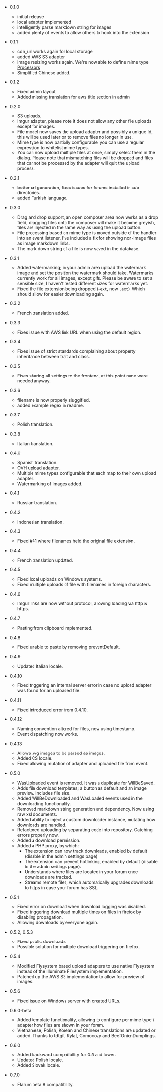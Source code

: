 - 0.1.0
  - initial release
  - local adapter implemented
  - intelligently parse markdown string for images
  - added plenty of events to allow others to hook into the extension

- 0.1.1
  - cdn_url works again for local storage
  - added AWS S3 adapter
  - image resizing works again. We're now able to define mime type [Processors](https://github.com/flagrow/upload/blob/master/src/Processors/ImageProcessor.php)
  - Simplified Chinese added.

- 0.1.2
  - Fixed admin layout
  - Added missing translation for aws title section in admin.

- 0.2.0
  - S3 uploads.
  - Imgur adapter, please note it does not allow any other file uploads except for images.
  - File model now saves the upload adapter and possibly a unique Id, this will be used later on to remove files no longer in use.
  - Mime type is now partially configurable, you can use a regular expression to whitelist mime types.
  - You can now upload multiple files at once, simply select them in the dialog. Please note that mismatching files will be dropped and files that cannot be processed by the adapter will quit the upload process.

- 0.2.1
  - better url generation, fixes issues for forums installed in sub directories.
  - added Turkish language.
- 0.3.0
  - Drag and drop support, an open composer area now works as a drop field, dragging files onto the composer will make it become greyish, files are injected in the same way as using the upload button.
  - File processing based on mime type is moved outside of the handler into an event listener. I've included a fix for showing non-image files as image markdown links.
  - The mark down string of a file is now saved in the database.
- 0.3.1
  - Added watermarking; in your admin area upload the watermark image and set the position the watermark should take. Watermarks currently work for all images, except gifs. Please be aware to set a sensible size, I haven't tested different sizes for watermarks yet.
  - Fixed the file extension being dropped (`-ext`, now `.ext`). Which should allow for easier downloading again.
- 0.3.2
  - French translation added.
- 0.3.3
  - Fixes issue with AWS link URL when using the default region.
- 0.3.4
  - Fixes issue of strict standards complaining about property inheritance between trait and class.
- 0.3.5
  - Fixes sharing all settings to the frontend, at this point none were needed anyway.
- 0.3.6
  - filename is now properly sluggified.
  - added example regex in readme.
- 0.3.7
  - Polish translation.
- 0.3.8
  - Italian translation.
- 0.4.0
  - Spanish translation.
  - OVH upload adapter.
  - Multiple mime types configurable that each map to their own upload adapter.
  - Watermarking of images added.
- 0.4.1
  - Russian translation.
- 0.4.2
  - Indonesian translation.
- 0.4.3
  - Fixed #41 where filenames held the original file extension.
- 0.4.4
  - French translation updated.
- 0.4.5
  - Fixed local uploads on Windows systems.
  - Fixed multiple uploads of file with filenames in foreign characters.
- 0.4.6
  - Imgur links are now without protocol, allowing loading via http & https.
- 0.4.7
  - Pasting from clipboard implemented.
- 0.4.8
  - Fixed unable to paste by removing preventDefault.
- 0.4.9
  - Updated Italian locale.
- 0.4.10
  - Fixed triggering an internal server error in case no upload adapter was found for an uploaded file.
- 0.4.11
  - Fixed introduced error from 0.4.10.
- 0.4.12
  - Naming convention altered for files, now using timestamp.
  - Event dispatching now works.
- 0.4.13
  - Allows svg images to be parsed as images.
  - Added CS locale.
  - Fixed allowing mutation of adapter and uploaded file from event.
- 0.5.0
  - WasUploaded event is removed. It was a duplicate for WillBeSaved.
  - Adds file download templates; a button as default and an image preview. Includes file size.
  - Added WillBeDownloaded and WasLoaded events used in the downloading functionality.
  - Removed markdown string generation and dependency. Now using raw xsl documents.
  - Added ability to inject a custom downloader instance, mutating how downloads are handled.
  - Refactored uploading by separating code into repository. Catching errors properly now.
  - Added a download permission.
  - Added a PHP proxy, by which:
    - The extension can now track downloads, enabled by default (disable in the admin settings page).
    - The extension can prevent hotlinking, enabled by default (disable in the admin settings page).
    - Understands where files are located in your forum once downloads are tracked.
    - Streams remote files, which automatically upgrades downloads to https in case your forum has SSL.
- 0.5.1
  - Fixed error on download when download logging was disabled.
  - Fixed triggering download multiple times on files in firefox by disabling propagation.
  - Allowing downloads by everyone again.
- 0.5.2, 0.5.3
  - Fixed public downloads.
  - Possible solution for multiple download triggering on firefox.
- 0.5.4
  - Modified Flysystem based upload adapters to use native Flysystem instead of the Illuminate Filesystem implementation.
  - Patched up the AWS S3 implementation to allow for preview of images.
- 0.5.6
  - Fixed issue on Windows server with created URLs.
- 0.6.0-beta
  - Added template functionality, allowing to configure per mime type / adapter how files are shown in your forum.
  - Vietnamese, Polish, Korean and Chinese translations are updated or added. Thanks to tdtgit, Rylat, Comocozy and BeefOnionDumplings. 
- 0.6.0
  - Added backward compatibility for 0.5 and lower.
  - Updated Polish locale.
  - Added Slovak locale.
- 0.7.0
  - Flarum beta 8 compatibility.
